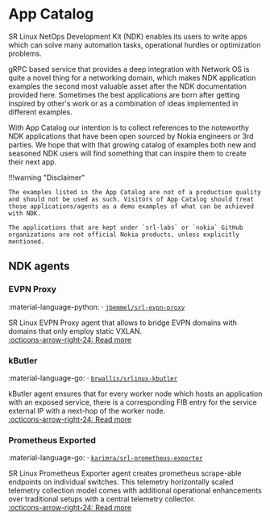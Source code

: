 # App Catalog

SR Linux NetOps Development Kit (NDK) enables its users to write apps which can solve many automation tasks, operational hurdles or optimization problems.

gRPC based service that provides a deep integration with Network OS is quite a novel thing for a networking domain, which makes NDK application examples the second most valuable asset after the NDK documentation provided here. Sometimes the best applications are born after getting inspired by other's work or as a combination of ideas implemented in different examples.

With App Catalog our intention is to collect references to the noteworthy NDK applications that have been open sourced by Nokia engineers or 3rd parties. We hope that with that growing catalog of examples both new and seasoned NDK users will find something that can inspire them to create their next app.

!!!warning "Disclaimer"

    The examples listed in the App Catalog are not of a production quality and should not be used as such. Visitors of App Catalog should treat those applications/agents as a demo examples of what can be achieved with NDK.

    The applications that are kept under `srl-labs` or `nokia` GitHub organizations are not official Nokia products, unless explicitly mentioned.

## NDK agents
### EVPN Proxy
:material-language-python: · [`jbemmel/srl-evpn-proxy`](https://github.com/jbemmel/srl-evpn-proxy)

SR Linux EVPN Proxy agent that allows to bridge EVPN domains with domains that only employ static VXLAN.  
[:octicons-arrow-right-24: Read more](evpn-proxy.md)

### kButler
:material-language-go: · [`brwallis/srlinux-kbutler`](https://github.com/brwallis/srlinux-kbutler)

kButler agent ensures that for every worker node which hosts an application with an exposed service, there is a corresponding FIB entry for the service external IP with a next-hop of the worker node.  
[:octicons-arrow-right-24: Read more](kbutler.md)

### Prometheus Exported
:material-language-go: · [`karimra/srl-prometheus-exporter`](https://github.com/karimra/srl-prometheus-exporter)

SR Linux Prometheus Exporter agent creates prometheus scrape-able endpoints on individual switches. This telemetry horizontally scaled telemetry collection model comes with additional operational enhancements over traditional setups with a central telemetry collector.  
[:octicons-arrow-right-24: Read more](srl-prom-exporter.md)